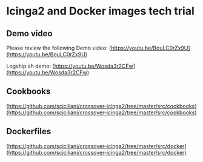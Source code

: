 # Icinga2 and Docker images tech trial

## Demo video
Please review the following Demo video:
[https://youtu.be/BouLC0rZx9U](https://youtu.be/BouLC0rZx9U)

Logship.sh demo:
[https://youtu.be/Wosda3r2CFw](https://youtu.be/Wosda3r2CFw)

## Cookbooks
[https://github.com/sciciliani/crossover-icinga2/tree/master/src/cookbooks](https://github.com/sciciliani/crossover-icinga2/tree/master/src/cookbooks)

## Dockerfiles
[https://github.com/sciciliani/crossover-icinga2/tree/master/src/docker](https://github.com/sciciliani/crossover-icinga2/tree/master/src/docker)
